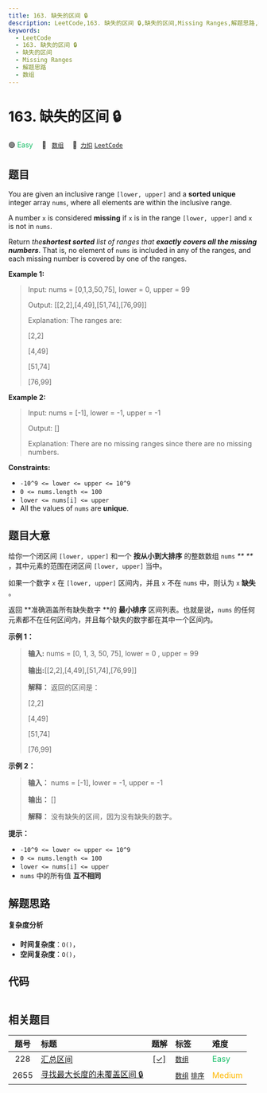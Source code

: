 ```yaml
---
title: 163. 缺失的区间 🔒
description: LeetCode,163. 缺失的区间 🔒,缺失的区间,Missing Ranges,解题思路,数组
keywords:
  - LeetCode
  - 163. 缺失的区间 🔒
  - 缺失的区间
  - Missing Ranges
  - 解题思路
  - 数组
---
```


# 163. 缺失的区间 🔒

🟢 <font color=#15bd66>Easy</font>&emsp; 🔖&ensp; [`数组`](/tag/array.md)&emsp; 🔗&ensp;[`力扣`](https://leetcode.cn/problems/missing-ranges) [`LeetCode`](https://leetcode.com/problems/missing-ranges)

## 题目

You are given an inclusive range `[lower, upper]` and a **sorted unique**
integer array `nums`, where all elements are within the inclusive range.

A number `x` is considered **missing** if `x` is in the range `[lower, upper]`
and `x` is not in `nums`.

Return _the**shortest sorted** list of ranges that **exactly covers all the
missing numbers**_. That is, no element of `nums` is included in any of the
ranges, and each missing number is covered by one of the ranges.





**Example 1:**

> Input: nums = [0,1,3,50,75], lower = 0, upper = 99
> 
> Output: [[2,2],[4,49],[51,74],[76,99]]
> 
> Explanation: The ranges are:
> 
> [2,2]
> 
> [4,49]
> 
> [51,74]
> 
> [76,99]

**Example 2:**

> Input: nums = [-1], lower = -1, upper = -1
> 
> Output: []
> 
> Explanation: There are no missing ranges since there are no missing numbers.

**Constraints:**

  * `-10^9 <= lower <= upper <= 10^9`
  * `0 <= nums.length <= 100`
  * `lower <= nums[i] <= upper`
  * All the values of `nums` are **unique**.


## 题目大意

给你一个闭区间 `[lower, upper]` 和一个 **按从小到大排序** 的整数数组 `nums` _** **_ ，其中元素的范围在闭区间
`[lower, upper]` 当中。

如果一个数字 `x` 在 `[lower, upper]` 区间内，并且 `x` 不在 `nums` 中，则认为 `x` **缺失** 。

返回 **准确涵盖所有缺失数字  **的 **最小排序** 区间列表。也就是说，`nums`
的任何元素都不在任何区间内，并且每个缺失的数字都在其中一个区间内。



**示例 1：**

> 
> 
> 
> 
> 
> **输入:** nums = [0, 1, 3, 50, 75], lower = 0 , upper = 99
> 
> **输出:**[[2,2],[4,49],[51,74],[76,99]]
> 
> **解释：** 返回的区间是：
> 
> [2,2]
> 
> [4,49]
> 
> [51,74]
> 
> [76,99]

**示例 2：**

> 
> 
> 
> 
> 
> **输入：** nums = [-1], lower = -1, upper = -1
> 
> **输出：** []
> 
> **解释：**  没有缺失的区间，因为没有缺失的数字。



**提示：**

  * `-10^9 <= lower <= upper <= 10^9`
  * `0 <= nums.length <= 100`
  * `lower <= nums[i] <= upper`
  * `nums` 中的所有值 **互不相同**


## 解题思路

#### 复杂度分析

- **时间复杂度**：`O()`，
- **空间复杂度**：`O()`，

## 代码

```javascript

```

## 相关题目

<!-- prettier-ignore -->
| 题号 | 标题 | 题解 | 标签 | 难度 |
| :------: | :------ | :------: | :------ | :------ |
| 228 | [汇总区间](https://leetcode.com/problems/summary-ranges) | [[✓]](/problem/0228.md) |  [`数组`](/tag/array.md) | <font color=#15bd66>Easy</font> |
| 2655 | [寻找最大长度的未覆盖区间 🔒](https://leetcode.com/problems/find-maximal-uncovered-ranges) |  |  [`数组`](/tag/array.md) [`排序`](/tag/sorting.md) | <font color=#ffb800>Medium</font> |